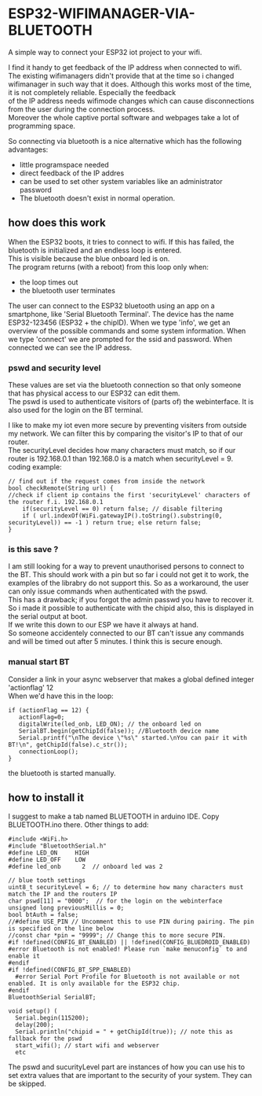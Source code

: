 # ESP32-WIFIMANAGER-VIA-BLUETOOTH
A simple way to connect your ESP32 iot project to your wifi.

I find it handy to get feedback of the IP address when connected to wifi. The existing wifimanagers didn't provide that at the time
so i changed wifimanager in such way that it does. Although this works most of the time, it is not completely reliable. Especially the feedback<br>
of the IP address needs wifimode changes which can cause disconnections from the user during the connection process.<br>
Moreover the whole captive portal software and webpages take a lot of programming space. 

So connecting via bluetooth is a nice alternative which has the following advantages:
- little programspace needed
- direct feedback of the IP addres
- can be used to set other system variables like an administrator password
- The bluetooth doesn't exist in normal operation.
## how does this work ##
When the ESP32 boots, it tries to connect to wifi. If this has failed, the bluetooth is initialized and an endless loop is entered.<br>
This is visible because the blue onboard led is on.<br>
The program returns (with a reboot) from this loop only when:
- the loop times out
- the bluetooth user terminates

The user can connect to the ESP32 bluetooth using an app on a smartphone, like 'Serial Bluetooth Terminal'. The device has the name ESP32-123456 (ESP32 + the chipID). When we type 'info', we get an overview of the possible commands and some system information. When we type 'connect' we are prompted for the ssid and password. When connected we can
see the IP address.

### pswd and security level ###
These values are set via the bluetooth connection so that only someone that has physical access to our ESP32 can edit them.<br>
The pswd is used to authenticate visitors of (parts of) the webinterface. It is also used for the login on the BT terminal.

I like to make my iot even more secure by preventing visiters from outside my network. We can filter this by comparing the visitor's IP to that of our router.<br>
The securityLevel decides how many characters must match, so if our router is 192.168.0.1 than 192.168.0 is a match when securityLevel = 9.<br>
coding example: <br>
```
// find out if the request comes from inside the network 
bool checkRemote(String url) { 
//check if client ip contains the first 'securityLevel' characters of the router f.i. 192.168.0.1 
    if(securityLevel == 0) return false; // disable filtering
    if ( url.indexOf(WiFi.gatewayIP().toString().substring(0, securityLevel)) == -1 ) return true; else return false;
} 
```
### is this save ? ###
I am still looking for a way to prevent unauthorised persons to connect to the BT. This should work with a pin but so far i could not get it to work, the examples of the librabry do not support this.
So as a workaround, the user can only issue commands when authenticated with the pswd.<br>
This has a drawback; if you forgot the admin passwd you have to recover it. So i made it possible to authenticate with the chipid also, this is displayed in the serial output at boot.<br>
If we write this down to our ESP we have it always at hand.<br>
So someone accidentely connected to our BT can't issue any commands and will be timed out after 5 minutes. I think this is secure enough.  
### manual start BT ###
Consider a link in your async webserver that makes a global defined integer 'actionflag' 12<br>
When we'd have this in the loop:<br>
```
if (actionFlag == 12) { 
   actionFlag=0;
   digitalWrite(led_onb, LED_ON); // the onboard led on
   SerialBT.begin(getChipId(false)); //Bluetooth device name
   Serial.printf("\nThe device \"%s\" started.\nYou can pair it with BT!\n", getChipId(false).c_str());
   connectionLoop();
}
```
the bluetooth is started manually.
## how to install it ##
I suggest to make a tab named BLUETOOTH in arduino IDE. Copy BLUETOOTH.ino there.
Other things to add:
```
#include <WiFi.h>
#include "BluetoothSerial.h"
#define LED_ON     HIGH   
#define LED_OFF    LOW
#define led_onb      2  // onboard led was 2

// blue tooth settings 
uint8_t securityLevel = 6; // to determine how many characters must match the IP and the routers IP
char pswd[11] = "0000";  // for the login on the webinterface
unsigned long previousMillis = 0;
bool btAuth = false;
//#define USE_PIN // Uncomment this to use PIN during pairing. The pin is specified on the line below
//const char *pin = "9999"; // Change this to more secure PIN.
#if !defined(CONFIG_BT_ENABLED) || !defined(CONFIG_BLUEDROID_ENABLED)
#error Bluetooth is not enabled! Please run `make menuconfig` to and enable it
#endif
#if !defined(CONFIG_BT_SPP_ENABLED)
  #error Serial Port Profile for Bluetooth is not available or not enabled. It is only available for the ESP32 chip.
#endif
BluetoothSerial SerialBT;

void setup() (
  Serial.begin(115200);
  delay(200);
  Serial.println("chipid = " + getChipId(true)); // note this as fallback for the pswd
  start_wifi(); // start wifi and webserver
  etc
```
The pswd and sucurityLevel part are instances of how you can use his to set extra values that are important to the security of your system. They can be skipped.   
